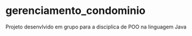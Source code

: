 # gerenciamento_condominio

Projeto desenvlvido em grupo para a disciplica de POO na linguagem Java
